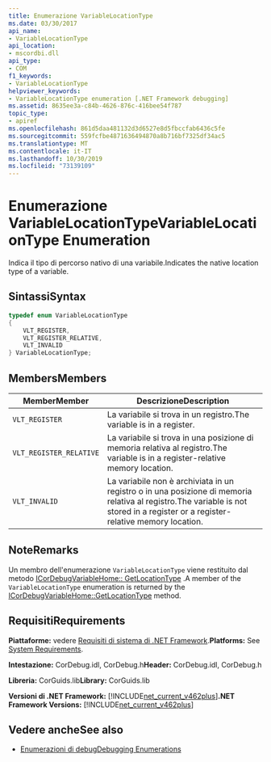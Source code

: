 ```yaml
---
title: Enumerazione VariableLocationType
ms.date: 03/30/2017
api_name:
- VariableLocationType
api_location:
- mscordbi.dll
api_type:
- COM
f1_keywords:
- VariableLocationType
helpviewer_keywords:
- VariableLocationType enumeration [.NET Framework debugging]
ms.assetid: 8635ee3a-c84b-4626-876c-416bee54f787
topic_type:
- apiref
ms.openlocfilehash: 861d5daa481132d3d6527e8d5fbccfab6436c5fe
ms.sourcegitcommit: 559fcfbe4871636494870a8b716bf7325df34ac5
ms.translationtype: MT
ms.contentlocale: it-IT
ms.lasthandoff: 10/30/2019
ms.locfileid: "73139109"
---
```

# <a name="variablelocationtype-enumeration"></a><span data-ttu-id="3b857-102">Enumerazione VariableLocationType</span><span class="sxs-lookup"><span data-stu-id="3b857-102">VariableLocationType Enumeration</span></span>
<span data-ttu-id="3b857-103">Indica il tipo di percorso nativo di una variabile.</span><span class="sxs-lookup"><span data-stu-id="3b857-103">Indicates the native location type of a variable.</span></span>  
  
## <a name="syntax"></a><span data-ttu-id="3b857-104">Sintassi</span><span class="sxs-lookup"><span data-stu-id="3b857-104">Syntax</span></span>  
  
```cpp  
typedef enum VariableLocationType  
{  
    VLT_REGISTER,               
    VLT_REGISTER_RELATIVE,      
    VLT_INVALID  
} VariableLocationType;  
```  
  
## <a name="members"></a><span data-ttu-id="3b857-105">Members</span><span class="sxs-lookup"><span data-stu-id="3b857-105">Members</span></span>  
  
|<span data-ttu-id="3b857-106">Member</span><span class="sxs-lookup"><span data-stu-id="3b857-106">Member</span></span>|<span data-ttu-id="3b857-107">Descrizione</span><span class="sxs-lookup"><span data-stu-id="3b857-107">Description</span></span>|  
|------------|-----------------|  
|`VLT_REGISTER`|<span data-ttu-id="3b857-108">La variabile si trova in un registro.</span><span class="sxs-lookup"><span data-stu-id="3b857-108">The variable is in a register.</span></span>|  
|`VLT_REGISTER_RELATIVE`|<span data-ttu-id="3b857-109">La variabile si trova in una posizione di memoria relativa al registro.</span><span class="sxs-lookup"><span data-stu-id="3b857-109">The variable is in a register-relative memory location.</span></span>|  
|`VLT_INVALID`|<span data-ttu-id="3b857-110">La variabile non è archiviata in un registro o in una posizione di memoria relativa al registro.</span><span class="sxs-lookup"><span data-stu-id="3b857-110">The variable is not stored in a register or a register-relative memory location.</span></span>|  
  
## <a name="remarks"></a><span data-ttu-id="3b857-111">Note</span><span class="sxs-lookup"><span data-stu-id="3b857-111">Remarks</span></span>  
 <span data-ttu-id="3b857-112">Un membro dell'enumerazione `VariableLocationType` viene restituito dal metodo [ICorDebugVariableHome:: GetLocationType](../../../../docs/framework/unmanaged-api/debugging/icordebugvariablehome-getlocationtype-method.md) .</span><span class="sxs-lookup"><span data-stu-id="3b857-112">A member of the `VariableLocationType` enumeration is returned by the [ICorDebugVariableHome::GetLocationType](../../../../docs/framework/unmanaged-api/debugging/icordebugvariablehome-getlocationtype-method.md) method.</span></span>  
  
## <a name="requirements"></a><span data-ttu-id="3b857-113">Requisiti</span><span class="sxs-lookup"><span data-stu-id="3b857-113">Requirements</span></span>  
 <span data-ttu-id="3b857-114">**Piattaforme:** vedere [Requisiti di sistema di .NET Framework](../../../../docs/framework/get-started/system-requirements.md).</span><span class="sxs-lookup"><span data-stu-id="3b857-114">**Platforms:** See [System Requirements](../../../../docs/framework/get-started/system-requirements.md).</span></span>  
  
 <span data-ttu-id="3b857-115">**Intestazione:** CorDebug.idl, CorDebug.h</span><span class="sxs-lookup"><span data-stu-id="3b857-115">**Header:** CorDebug.idl, CorDebug.h</span></span>  
  
 <span data-ttu-id="3b857-116">**Libreria:** CorGuids.lib</span><span class="sxs-lookup"><span data-stu-id="3b857-116">**Library:** CorGuids.lib</span></span>  
  
 <span data-ttu-id="3b857-117">**Versioni di .NET Framework:** [!INCLUDE[net_current_v462plus](../../../../includes/net-current-v462plus-md.md)]</span><span class="sxs-lookup"><span data-stu-id="3b857-117">**.NET Framework Versions:** [!INCLUDE[net_current_v462plus](../../../../includes/net-current-v462plus-md.md)]</span></span>  
  
## <a name="see-also"></a><span data-ttu-id="3b857-118">Vedere anche</span><span class="sxs-lookup"><span data-stu-id="3b857-118">See also</span></span>

- [<span data-ttu-id="3b857-119">Enumerazioni di debug</span><span class="sxs-lookup"><span data-stu-id="3b857-119">Debugging Enumerations</span></span>](../../../../docs/framework/unmanaged-api/debugging/debugging-enumerations.md)
